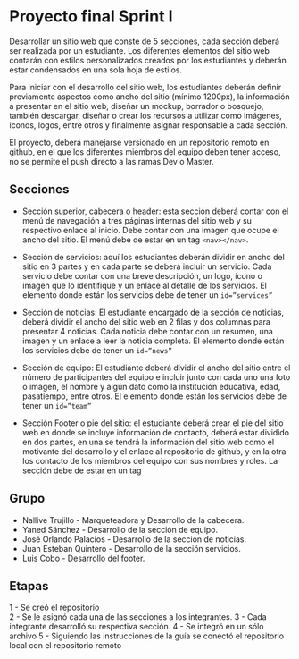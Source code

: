 # Proyecto final Sprint I

Desarrollar un sitio web que conste de 5 secciones, cada sección deberá ser realizada por un estudiante. Los diferentes elementos del sitio web contarán con estilos personalizados creados por los estudiantes y deberán estar condensados en una sola hoja de estilos.

Para iniciar con el desarrollo del sitio web, los estudiantes deberán definir previamente aspectos como ancho del sitio (mínimo 1200px), la información a presentar en el sitio web, diseñar un mockup, borrador o bosquejo, también descargar, diseñar o crear los recursos a utilizar como imágenes, iconos, logos, entre otros y finalmente asignar responsable a cada sección.

El proyecto, deberá manejarse versionado en un repositorio remoto en github, en el que los diferentes miembros del equipo deben tener acceso, no se permite el push directo a las ramas Dev o Master.

## Secciones

- Sección superior, cabecera o header: esta sección deberá contar con el menú de navegación a tres páginas internas del sitio web y su respectivo enlace al inicio. Debe contar con una imagen que ocupe el ancho del sitio.
  El menú debe de estar en un tag `<nav></nav>`.
- Sección de servicios: aquí los estudiantes deberán dividir en ancho del sitio en 3 partes y en cada parte se deberá incluir un servicio. Cada servicio debe contar con una breve descripción, un logo, ícono o imagen que lo identifique y un enlace al detalle de los servicios. El elemento donde están los servicios debe de tener un `id=”services”`
- Sección de noticias: El estudiante encargado de la sección de noticias, deberá dividir el ancho del sitio web en 2 filas y dos columnas para presentar 4 noticias. Cada noticia debe contar con un resumen, una imagen y un enlace a leer la noticia completa.
  El elemento donde están los servicios debe de tener un `id=”news”`

- Sección de equipo: El estudiante deberá dividir el ancho del sitio entre el número de participantes del equipo e incluir junto con cada uno una foto o imagen, el nombre y algún dato como la institución educativa, edad, pasatiempo, entre otros.
  El elemento donde están los servicios debe de tener un `id=”team”`

- Sección Footer o pie del sitio: el estudiante deberá crear el pie del sitio web en donde se incluye información de contacto, deberá estar dividido en dos partes, en una se tendrá la información del sitio web como el motivante del desarrollo y el enlace al repositorio de github, y en la otra los contacto de los miembros del equipo con sus nombres y roles. La sección debe de estar en un tag <footer></footer>

## Grupo

- Nallive Trujillo - Marqueteadora y Desarrollo de la cabecera.
- Yaned Sánchez - Desarrollo de la sección de equipo.
- José Orlando Palacios - Desarrollo de la sección de noticias.
- Juan Esteban Quintero - Desarrollo de la sección servicios.
- Luis Cobo - Desarrollo del footer. 

## Etapas

1 - Se creó el repositorio  
2 - Se le asignó cada una de las secciones a los integrantes.
3 - Cada integrante desarrolló su respectiva sección.
4 - Se integró en un sólo archivo
5 - Siguiendo las instrucciones de la guía se conectó el repositorio local con el repositorio remoto